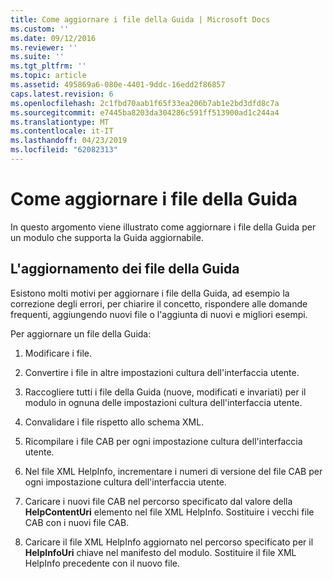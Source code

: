 ```yaml
---
title: Come aggiornare i file della Guida | Microsoft Docs
ms.custom: ''
ms.date: 09/12/2016
ms.reviewer: ''
ms.suite: ''
ms.tgt_pltfrm: ''
ms.topic: article
ms.assetid: 495869a6-080e-4401-9ddc-16edd2f86857
caps.latest.revision: 6
ms.openlocfilehash: 2c1fbd70aab1f65f33ea206b7ab1e2bd3dfd8c7a
ms.sourcegitcommit: e7445ba8203da304286c591ff513900ad1c244a4
ms.translationtype: MT
ms.contentlocale: it-IT
ms.lasthandoff: 04/23/2019
ms.locfileid: "62082313"
---
```

# <a name="how-to-update-help-files"></a>Come aggiornare i file della Guida

In questo argomento viene illustrato come aggiornare i file della Guida per un modulo che supporta la Guida aggiornabile.

## <a name="updating-help-files"></a>L'aggiornamento dei file della Guida

Esistono molti motivi per aggiornare i file della Guida, ad esempio la correzione degli errori, per chiarire il concetto, rispondere alle domande frequenti, aggiungendo nuovi file o l'aggiunta di nuovi e migliori esempi.

Per aggiornare un file della Guida:

1. Modificare i file.

2. Convertire i file in altre impostazioni cultura dell'interfaccia utente.

3. Raccogliere tutti i file della Guida (nuove, modificati e invariati) per il modulo in ognuna delle impostazioni cultura dell'interfaccia utente.

4. Convalidare i file rispetto allo schema XML.

5. Ricompilare i file CAB per ogni impostazione cultura dell'interfaccia utente.

6. Nel file XML HelpInfo, incrementare i numeri di versione del file CAB per ogni impostazione cultura dell'interfaccia utente.

7. Caricare i nuovi file CAB nel percorso specificato dal valore della **HelpContentUri** elemento nel file XML HelpInfo. Sostituire i vecchi file CAB con i nuovi file CAB.

8. Caricare il file XML HelpInfo aggiornato nel percorso specificato per il **HelpInfoUri** chiave nel manifesto del modulo. Sostituire il file XML HelpInfo precedente con il nuovo file.